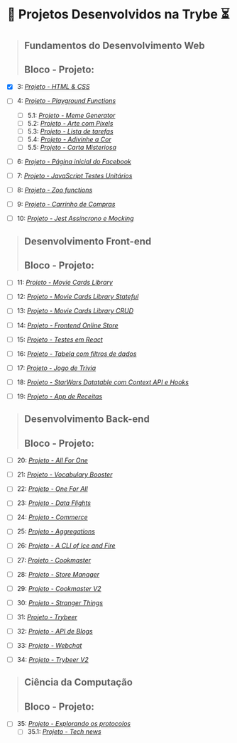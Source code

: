 <h1 align="center">🚀 Projetos Desenvolvidos na Trybe ⏳</h1>


> ## Fundamentos do Desenvolvimento Web
> ## **Bloco** - **Projeto:**


- [x] 3: _[Projeto - HTML & CSS]()_
- [ ] 4: _[Projeto - Playground Functions]()_
  - [ ] 5.1: _[Projeto - Meme Generator]()_
  - [ ] 5.2: _[Projeto - Arte com Pixels]()_
  - [ ] 5.3: _[Projeto - Lista de tarefas]()_
  - [ ] 5.4: _[Projeto - Adivinhe a Cor]()_
  - [ ] 5.5: _[Projeto - Carta Misteriosa]()_
- [ ] 6: _[Projeto - Página inicial do Facebook]()_
- [ ] 7: _[Projeto - JavaScript Testes Unitários]()_
- [ ] 8: _[Projeto - Zoo functions]()_
- [ ] 9: _[Projeto - Carrinho de Compras]()_
- [ ] 10: _[Projeto - Jest Assíncrono e Mocking]()_



> ## Desenvolvimento Front-end
> ## **Bloco** - **Projeto:**

- [ ] 11: _[Projeto - Movie Cards Library]()_
- [ ] 12: _[Projeto - Movie Cards Library Stateful]()_
- [ ] 13: _[Projeto - Movie Cards Library CRUD]()_
- [ ] 14: _[Projeto - Frontend Online Store]()_
- [ ] 15: _[Projeto - Testes em React]()_
- [ ] 16: _[Projeto - Tabela com filtros de dados]()_
- [ ] 17: _[Projeto - Jogo de Trivia]()_
- [ ] 18: _[Projeto - StarWars Datatable com Context API e Hooks]()_
- [ ] 19: _[Projeto - App de Receitas]()_



> ## Desenvolvimento Back-end
> ## **Bloco** - **Projeto:**

- [ ] 20: _[Projeto - All For One]()_
- [ ] 21: _[Projeto - Vocabulary Booster]()_
- [ ] 22: _[Projeto - One For All]()_
- [ ] 23: _[Projeto - Data Flights]()_
- [ ] 24: _[Projeto - Commerce]()_
- [ ] 25: _[Projeto - Aggregations]()_
- [ ] 26: _[Projeto - A CLI of Ice and Fire]()_
- [ ] 27: _[Projeto - Cookmaster]()_
- [ ] 28: _[Projeto - Store Manager]()_
- [ ] 29: _[Projeto - Cookmaster V2]()_
- [ ] 30: _[Projeto - Stranger Things]()_
- [ ] 31: _[Projeto - Trybeer]()_
- [ ] 32: _[Projeto - API de Blogs]()_
- [ ] 33: _[Projeto - Webchat]()_
- [ ] 34: _[Projeto - Trybeer V2]()_



> ## Ciência da Computação
> ## **Bloco** - **Projeto:**

- [ ] 35: _[Projeto - Explorando os protocolos]()_
  - [ ] 35.1: _[Projeto - Tech news]()_
